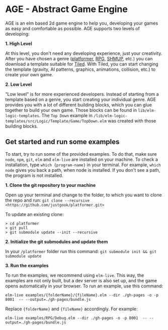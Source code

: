 # AGE - Abstract Game Engine 
AGE is an elm based 2d game engine to help you, developing your games as easy and comfortable as possible. 
AGE supports two levels of developing:

**1. High Level**

At this level, you don't need any developing experience, just your creativity. After you have chosen a genre ([platformer](https://en.wikipedia.org/wiki/Platform_game), [RPG](https://en.wikipedia.org/wiki/Role-playing_video_game), [SHMUP](https://en.wikipedia.org/wiki/Shoot_%27em_up), etc.) you can download a template suitable for [Tiled](https://www.mapeditor.org/).
With Tiled, you can start changing the template (gravity, AI patterns, graphics, animations, collision, etc.) to create your own game.


**2. Low Level**

"Low level" is for more experienced developers. Instead of starting from a template based on a genre, you start creating your individual genre. AGE provides you with a lot of different building blocks, which you can glue together to build your own game. Those blocks can be found in `lib/elm-logic-templates`. The `Top Down` example in `/lib/elm-logic-templates/src/Logic/Template/Game/TopDown.elm` was created with those building blocks.

## Get started and run some examples
To start, try to run some of the provided examples. To do that, make sure `node`, `npm`, `git`, `elm` and `elm-live` are installed on your machine. To check a installation, type `which {program-name}` in your terminal. For example, `which node` gives you back a path, when node is installed. If you don't see a path, the program is not installed. 

**1. Clone the git repository to your machine**

Open up your terminal and change to the folder, to which you want to clone the repo and run:
`git clone --recursive <https://github.com/justgook/platformer.git>`

To update an existing clone:
```
> cd platformer
> git pull
> git submodule update --init --recursive
```

**2. Initialize the git submodules and update them**

In your `/platformer` folder run this command:
`git submodule init && git submodule update`

**3. Run the examples** 

To run the examples, we recommend using `elm-live`. This way, the examples are not only built, but a dev server is also set up, and the game opens automatically in your browser. To run an example, use this command:

`elm-live examples/{folderName}/{fileName}.elm --dir ./gh-pages -o -p 8001  -- --output=./gh-pages/bundle.js`

Replace `{folderName}` and `{fileName}` accordingly. For example:

`elm-live examples/RPG/Debug.elm --dir ./gh-pages -o -p 8001  -- --output=./gh-pages/bundle.js`
